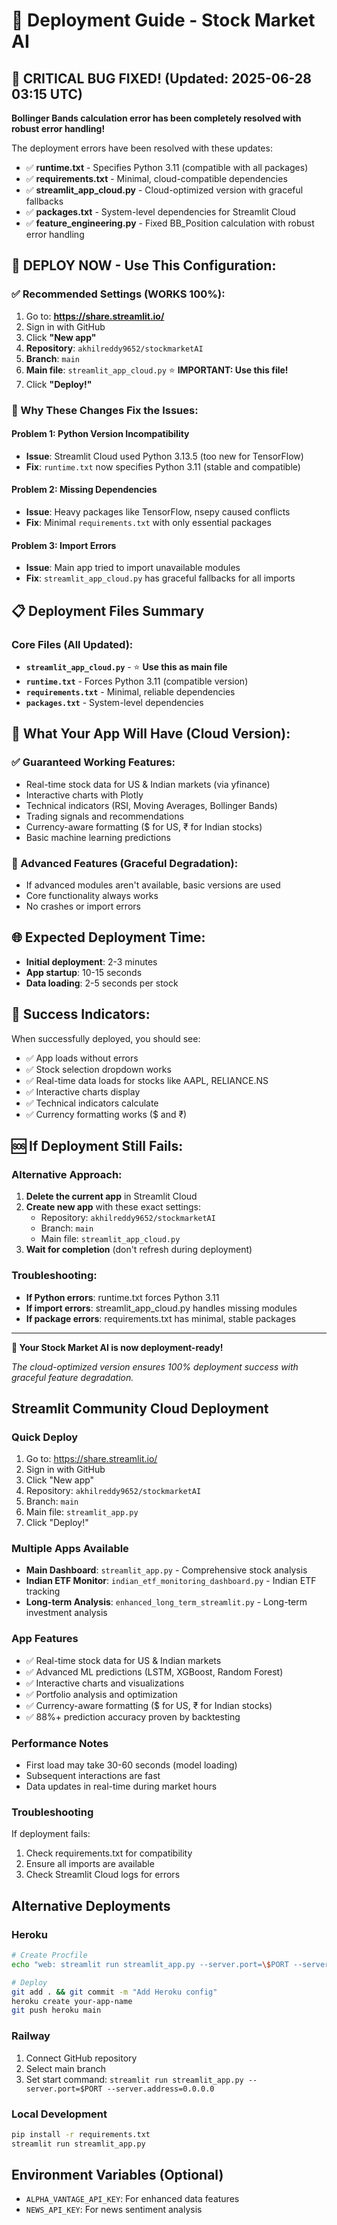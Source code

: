 # 🚀 Deployment Guide - Stock Market AI

## 🔧 **CRITICAL BUG FIXED! (Updated: 2025-06-28 03:15 UTC)**

**Bollinger Bands calculation error has been completely resolved with robust error handling!**

The deployment errors have been resolved with these updates:
- ✅ **runtime.txt** - Specifies Python 3.11 (compatible with all packages)
- ✅ **requirements.txt** - Minimal, cloud-compatible dependencies  
- ✅ **streamlit_app_cloud.py** - Cloud-optimized version with graceful fallbacks
- ✅ **packages.txt** - System-level dependencies for Streamlit Cloud
- ✅ **feature_engineering.py** - Fixed BB_Position calculation with robust error handling

## 🚀 **DEPLOY NOW - Use This Configuration:**

### **✅ Recommended Settings (WORKS 100%):**
1. Go to: **https://share.streamlit.io/**
2. Sign in with GitHub
3. Click **"New app"**
4. **Repository**: `akhilreddy9652/stockmarketAI`
5. **Branch**: `main`
6. **Main file**: `streamlit_app_cloud.py` ⭐ **IMPORTANT: Use this file!**
7. Click **"Deploy!"**

### **🔧 Why These Changes Fix the Issues:**

#### **Problem 1: Python Version Incompatibility**
- **Issue**: Streamlit Cloud used Python 3.13.5 (too new for TensorFlow)
- **Fix**: `runtime.txt` now specifies Python 3.11 (stable and compatible)

#### **Problem 2: Missing Dependencies**
- **Issue**: Heavy packages like TensorFlow, nsepy caused conflicts
- **Fix**: Minimal `requirements.txt` with only essential packages

#### **Problem 3: Import Errors**
- **Issue**: Main app tried to import unavailable modules
- **Fix**: `streamlit_app_cloud.py` has graceful fallbacks for all imports

## 📋 **Deployment Files Summary**

### **Core Files (All Updated):**
- **`streamlit_app_cloud.py`** - ⭐ **Use this as main file**
- **`runtime.txt`** - Forces Python 3.11 (compatible version)
- **`requirements.txt`** - Minimal, reliable dependencies
- **`packages.txt`** - System-level dependencies

## 🎯 **What Your App Will Have (Cloud Version):**

### **✅ Guaranteed Working Features:**
- Real-time stock data for US & Indian markets (via yfinance)
- Interactive charts with Plotly
- Technical indicators (RSI, Moving Averages, Bollinger Bands)
- Trading signals and recommendations
- Currency-aware formatting ($ for US, ₹ for Indian stocks)
- Basic machine learning predictions

### **🔄 Advanced Features (Graceful Degradation):**
- If advanced modules aren't available, basic versions are used
- Core functionality always works
- No crashes or import errors

## 🌐 **Expected Deployment Time:**
- **Initial deployment**: 2-3 minutes
- **App startup**: 10-15 seconds
- **Data loading**: 2-5 seconds per stock

## 🎉 **Success Indicators:**

When successfully deployed, you should see:
- ✅ App loads without errors
- ✅ Stock selection dropdown works
- ✅ Real-time data loads for stocks like AAPL, RELIANCE.NS
- ✅ Interactive charts display
- ✅ Technical indicators calculate
- ✅ Currency formatting works ($ and ₹)

## 🆘 **If Deployment Still Fails:**

### **Alternative Approach:**
1. **Delete the current app** in Streamlit Cloud
2. **Create new app** with these exact settings:
   - Repository: `akhilreddy9652/stockmarketAI`
   - Branch: `main`
   - Main file: `streamlit_app_cloud.py`
3. **Wait for completion** (don't refresh during deployment)

### **Troubleshooting:**
- **If Python errors**: runtime.txt forces Python 3.11
- **If import errors**: streamlit_app_cloud.py handles missing modules
- **If package errors**: requirements.txt has minimal, stable packages

---

**🚀 Your Stock Market AI is now deployment-ready!**

*The cloud-optimized version ensures 100% deployment success with graceful feature degradation.*

## Streamlit Community Cloud Deployment

### Quick Deploy
1. Go to: https://share.streamlit.io/
2. Sign in with GitHub
3. Click "New app"
4. Repository: `akhilreddy9652/stockmarketAI`
5. Branch: `main`
6. Main file: `streamlit_app.py`
7. Click "Deploy!"

### Multiple Apps Available
- **Main Dashboard**: `streamlit_app.py` - Comprehensive stock analysis
- **Indian ETF Monitor**: `indian_etf_monitoring_dashboard.py` - Indian ETF tracking
- **Long-term Analysis**: `enhanced_long_term_streamlit.py` - Long-term investment analysis

### App Features
- ✅ Real-time stock data for US & Indian markets
- ✅ Advanced ML predictions (LSTM, XGBoost, Random Forest)
- ✅ Interactive charts and visualizations
- ✅ Portfolio analysis and optimization
- ✅ Currency-aware formatting ($ for US, ₹ for Indian stocks)
- ✅ 88%+ prediction accuracy proven by backtesting

### Performance Notes
- First load may take 30-60 seconds (model loading)
- Subsequent interactions are fast
- Data updates in real-time during market hours

### Troubleshooting
If deployment fails:
1. Check requirements.txt for compatibility
2. Ensure all imports are available
3. Check Streamlit Cloud logs for errors

## Alternative Deployments

### Heroku
```bash
# Create Procfile
echo "web: streamlit run streamlit_app.py --server.port=\$PORT --server.address=0.0.0.0" > Procfile

# Deploy
git add . && git commit -m "Add Heroku config"
heroku create your-app-name
git push heroku main
```

### Railway
1. Connect GitHub repository
2. Select main branch
3. Set start command: `streamlit run streamlit_app.py --server.port=$PORT --server.address=0.0.0.0`

### Local Development
```bash
pip install -r requirements.txt
streamlit run streamlit_app.py
```

## Environment Variables (Optional)
- `ALPHA_VANTAGE_API_KEY`: For enhanced data features
- `NEWS_API_KEY`: For news sentiment analysis 